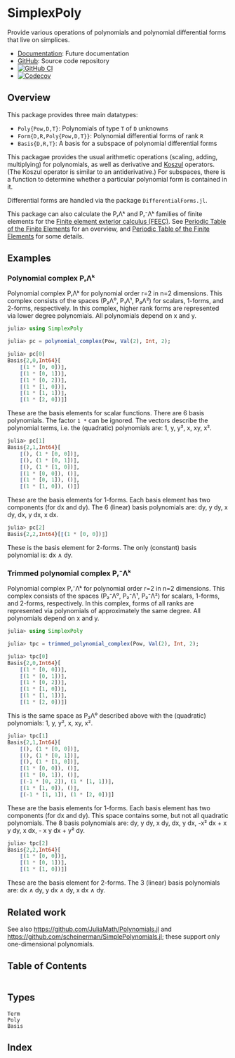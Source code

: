 # SimplexPoly

Provide various operations of polynomials and polynomial differential
forms that live on simplices.

* [Documentation](https://eschnett.github.io/SimplexPoly.jl/dev/): Future
  documentation
* [GitHub](https://github.com/eschnett/SimplexPoly.jl): Source code repository
* [![GitHub
  CI](https://github.com/eschnett/SimplexPoly.jl/workflows/CI/badge.svg)](https://github.com/eschnett/SimplexPoly.jl/actions)
* [![Codecov](https://codecov.io/gh/eschnett/SimplexPoly.jl/branch/master/graph/badge.svg)](https://codecov.io/gh/eschnett/SimplexPoly.jl)

## Overview

This package provides three main datatypes:

- `Poly{Pow,D,T}`: Polynomials of type `T` of `D` unknowns
- `Form{D,R,Poly{Pow,D,T}}`: Polynomial differential forms of rank `R`
- `Basis{D,R,T}`: A basis for a subspace of polynomial differential
  forms

This packagae provides the usual arithmetic operations (scaling,
adding, multiplying) for polynomials, as well as derivative and
[Koszul](https://en.wikipedia.org/wiki/Koszul_complex) operators. (The
Koszul operator is similar to an antiderivative.) For subspaces, there
is a function to determine whether a particular polynomial form is
contained in it.

Differential forms are handled via the package `DifferentialForms.jl`.

This package can also calculate the PᵣΛᵏ and Pᵣ⁻Λᵏ families of finite
elements for the [Finite element exterior calculus
(FEEC)](https://en.wikipedia.org/wiki/Finite_element_exterior_calculus).
See [Periodic Table of the Finite
Elements](http://www-users.math.umn.edu/~arnold/femtable/) for an
overview, and [Periodic Table of the Finite
Elements](https://www-users.math.umn.edu/~arnold/papers/periodic-table.pdf)
for some details.

## Examples

### Polynomial complex PᵣΛᵏ

Polynomial complex PᵣΛᵏ for polynomial order r=2 in n=2 dimensions.
This complex consists of the spaces (P₂Λ⁰, P₁Λ¹, P₀Λ²) for scalars,
1-forms, and 2-forms, respectively. In this complex, higher rank forms
are represented via lower degree polynomials. All polynomials depend
on x and y.

```Julia
julia> using SimplexPoly

julia> pc = polynomial_complex(Pow, Val(2), Int, 2);

julia> pc[0]
Basis{2,0,Int64}[
    ⟦(1 * [0, 0])⟧,
    ⟦(1 * [0, 1])⟧,
    ⟦(1 * [0, 2])⟧,
    ⟦(1 * [1, 0])⟧,
    ⟦(1 * [1, 1])⟧,
    ⟦(1 * [2, 0])⟧]
```

These are the basis elements for scalar functions. There are 6 basis
polynomials. The factor `1 *` can be ignored. The vectors describe the
polynomial terms, i.e. the (quadratic) polynomials are: 1, y, y², x,
xy, x².

```Julia
julia> pc[1]
Basis{2,1,Int64}[
    ⟦(), (1 * [0, 0])⟧,
    ⟦(), (1 * [0, 1])⟧,
    ⟦(), (1 * [1, 0])⟧,
    ⟦(1 * [0, 0]), ()⟧,
    ⟦(1 * [0, 1]), ()⟧,
    ⟦(1 * [1, 0]), ()⟧]
```

These are the basis elements for 1-forms. Each basis element has two
components (for dx and dy). The 6 (linear) basis polynomials are: dy,
y dy, x dy, dx, y dx, x dx.

```Julia
julia> pc[2]
Basis{2,2,Int64}[⟦(1 * [0, 0])⟧]
```

These is the basis element for 2-forms. The only (constant) basis
polynomial is: dx ∧ dy.

### Trimmed polynomial complex Pᵣ⁻Λᵏ

Polynomial complex Pᵣ⁻Λᵏ for polynomial order r=2 in n=2 dimensions.
This complex consists of the spaces (P₂⁻Λ⁰, P₂⁻Λ¹, P₂⁻Λ²) for scalars,
1-forms, and 2-forms, respectively. In this complex, forms of all
ranks are represented via polynomials of approximately the same
degree. All polynomials depend on x and y.

```Julia
julia> using SimplexPoly

julia> tpc = trimmed_polynomial_complex(Pow, Val(2), Int, 2);

julia> tpc[0]
Basis{2,0,Int64}[
    ⟦(1 * [0, 0])⟧,
    ⟦(1 * [0, 1])⟧,
    ⟦(1 * [0, 2])⟧,
    ⟦(1 * [1, 0])⟧,
    ⟦(1 * [1, 1])⟧,
    ⟦(1 * [2, 0])⟧]
```

This is the same space as P₂Λ⁰ described above with the (quadratic)
polynomials: 1, y, y², x, xy, x².

```Julia
julia> tpc[1]
Basis{2,1,Int64}[
    ⟦(), (1 * [0, 0])⟧,
    ⟦(), (1 * [0, 1])⟧,
    ⟦(), (1 * [1, 0])⟧,
    ⟦(1 * [0, 0]), ()⟧,
    ⟦(1 * [0, 1]), ()⟧,
    ⟦(-1 * [0, 2]), (1 * [1, 1])⟧,
    ⟦(1 * [1, 0]), ()⟧,
    ⟦(-1 * [1, 1]), (1 * [2, 0])⟧]
```

These are the basis elements for 1-forms. Each basis element has two
components (for dx and dy). This space contains some, but not all
quadratic polynomials. The 8 basis polynomials are: dy, y dy, x dy,
dx, y dx, -x² dx + x y dy, x dx, - x y dx + y² dy.

```Julia
julia> tpc[2]
Basis{2,2,Int64}[
    ⟦(1 * [0, 0])⟧,
    ⟦(1 * [0, 1])⟧,
    ⟦(1 * [1, 0])⟧]
```

These are the basis element for 2-forms. The 3 (linear) basis
polynomials are: dx ∧ dy, y dx ∧ dy, x dx ∧ dy.

## Related work

See also <https://github.com/JuliaMath/Polynomials.jl> and
<https://github.com/scheinerman/SimplePolynomials.jl>; these support
only one-dimensional polynomials.

## Table of Contents

```@contents
```

## Types

```@docs
Term
Poly
Basis
```

## Index

```@index
```
